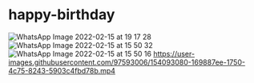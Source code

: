 # happy-birthday
![WhatsApp Image 2022-02-15 at 19 17 28](https://user-images.githubusercontent.com/97593006/154092552-726b0796-22fd-481c-b476-dc1b6498133e.jpeg)
![WhatsApp Image 2022-02-15 at 15 50 32](https://user-images.githubusercontent.com/97593006/154091934-c5c192fd-a734-4ddd-8e32-e0493237a4e7.jpeg)
![WhatsApp Image 2022-02-15 at 15 50 16](https://user-images.githubusercontent.com/97593006/154092310-d67057be-a5c9-4a9d-a022-7621bb367df6.jpeg)
https://user-images.githubusercontent.com/97593006/154093080-169887ee-1750-4c75-8243-5903c4fbd78b.mp4

